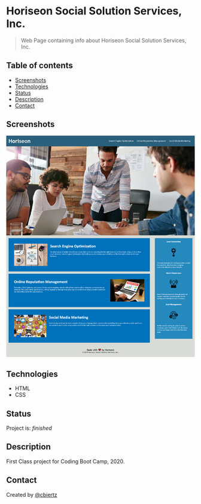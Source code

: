# Horiseon Social Solution Services, Inc.
> Web Page containing info about Horiseon Social Solution Services, Inc.

## Table of contents
* [Screenshots](#screenshots)
* [Technologies](#technologies)
* [Status](#status)
* [Description](#description)
* [Contact](#contact)

## Screenshots
![Example screenshot](assets/images/Horiseon_screencapture.png)

## Technologies
* HTML
* CSS

## Status
Project is: _finished_

## Description
First Class project for Coding Boot Camp, 2020.

## Contact
Created by [@cbiertz](https://github.com/cbiertz)
